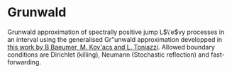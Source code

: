 # Grunwald
Grunwald approximation of spectrally positive jump L$\'e$vy processes in an interval using the generalised Gr\"unwald approximation developped in [this work by B Baeumer, M. Kov\'acs and L. Toniazzi](https://arxiv.org/abs/2012.10864). Allowed boundary conditions are Dirichlet (killing), Neumann (Stochastic reflection) and fast-forwarding.
